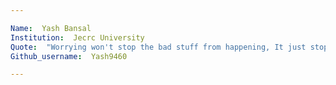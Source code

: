 ```yaml
---

Name:  Yash Bansal
Institution:  Jecrc University
Quote:  "Worrying won't stop the bad stuff from happening, It just stops you from enjoying the good"
Github_username:  Yash9460

---
```

